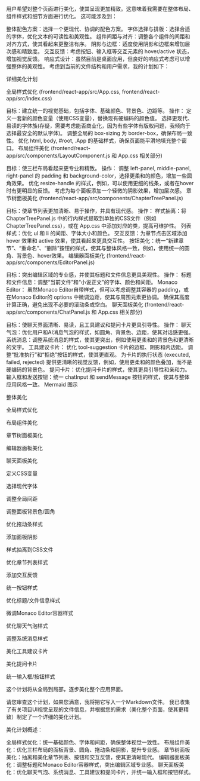用户希望对整个页面进行美化，使其呈现更加精致。这意味着我需要在整体布局、组件样式和细节方面进行优化。
这可能涉及到：

整体配色方案：选择一个更现代、协调的配色方案。
字体选择与排版：选择合适的字体，优化文本的可读性和美观性。
组件间距与对齐：调整各个组件的间距和对齐方式，使其看起来更整洁有序。
阴影与边框：适度使用阴影和边框来增加层次感和精致度。
交互反馈：考虑按钮、输入框等交互元素的 hover/active 状态，增加视觉反馈。
响应式设计：虽然目前是桌面应用，但良好的响应式考虑可以增强整体的美观性。
考虑到当前的文件结构和用户需求，我的计划如下：

详细美化计划

全局样式优化 (frontend/react-app/src/App.css, frontend/react-app/src/index.css)

目标：建立统一的视觉基础，包括字体、基础颜色、背景色、边距等。
操作：
定义一套新的颜色变量（使用CSS变量），替换现有硬编码的颜色值。
选择更现代、易读的字体族(存疑，需要考虑能否商业化，因为有些字体有版权问题，我倾向于选择最安全的默认字体)。
调整全局的 box-sizing 为 border-box，确保布局一致性。
优化 html, body, #root, .App 的基础样式，确保页面能平滑地填充整个窗口。
布局组件美化 (frontend/react-app/src/components/LayoutComponent.js 和 App.css 相关部分)

目标：使三栏布局看起来更专业和精致。
操作：
调整 left-panel, middle-panel, right-panel 的 padding 和 background-color，选择更柔和的颜色，增加一些圆角效果。
优化 resize-handle 的样式，例如，可以使用更细的线条，或者在hover时有更明显的反馈。
考虑为每个面板添加一个轻微的阴影效果，增加层次感。
章节树面板美化 (frontend/react-app/src/components/ChapterTreePanel.js)

目标：使章节列表更加清晰、易于操作，并具有现代感。
操作：
样式抽离：将 ChapterTreePanel.js 中的行内样式提取到单独的CSS文件（例如 ChapterTreePanel.css），或在 App.css 中添加对应的类，提高可维护性。
列表样式：优化 ul 和 li 的间距、字体大小和颜色。
交互反馈：为章节点击区域添加 hover 效果和 active 效果，使其看起来更具交互性。
按钮美化：统一“新建章节”、“重命名”、“删除”按钮的样式，使其与整体风格一致，例如，使用统一的圆角、背景色、hover效果。
编辑器面板美化 (frontend/react-app/src/components/EditorPanel.js)

目标：突出编辑区域的专业感，并使其标题和文件信息更具美观性。
操作：
标题和文件信息：调整“当前文件”和“小说正文”的字体、颜色和间距。
Monaco Editor：
虽然Monaco Editor自带样式，但可以考虑调整其容器的 padding，或在Monaco Editor的 options 中微调边距，使其与周围元素更协调。
确保其高度计算正确，避免出现不必要的滚动条或空白。
聊天面板美化 (frontend/react-app/src/components/ChatPanel.js 和 App.css 相关部分)

目标：使聊天界面清晰、易读，且工具建议和提问卡片更具引导性。
操作：
聊天气泡：优化用户和AI消息气泡的样式，如圆角、背景色、边距，使其对话感更强。
系统消息：调整系统消息的样式，使其更突出，例如使用更柔和的背景色和更清晰的文字。
工具建议卡片：
优化 tool-suggestion 卡片的边框、阴影和内边距。
调整“批准执行”和“拒绝”按钮的样式，使其更直观。
为卡片的执行状态 (executed, failed, rejected) 提供更清晰的视觉反馈，例如，使用更柔和的颜色叠加，而不是硬编码的背景色。
提问卡片：优化提问卡片的样式，使其更具引导性和亲和力。
输入框和发送按钮：统一 chatInput 和 sendMessage 按钮的样式，使其与整体应用风格一致。
Mermaid 图示

整体美化

全局样式优化

布局组件美化

章节树面板美化

编辑器面板美化

聊天面板美化

定义CSS变量

选择现代字体

调整全局间距

调整面板背景色/圆角

优化拖动条样式

添加面板阴影

样式抽离到CSS文件

优化章节列表样式

添加交互反馈

统一按钮样式

优化标题/文件信息样式

微调Monaco Editor容器样式

优化聊天气泡样式

调整系统消息样式

美化工具建议卡片

美化提问卡片

统一输入框/按钮样式

这个计划将从全局到局部，逐步美化整个应用界面。

请您审查这个计划，如果您满意，我将把它写入一个Markdown文件。
我已收集了有关项目UI视觉呈现的文件信息，并根据您的需求（美化整个页面，使其更精致）制定了一个详细的美化计划。

美化计划概述：

全局样式优化：统一基础颜色、字体和间距，确保整体视觉一致性。
布局组件美化：优化三栏布局的面板背景、圆角、拖动条和阴影，提升专业感。
章节树面板美化：抽离和美化章节列表、按钮和交互反馈，使其更清晰现代。
编辑器面板美化：调整标题和Monaco Editor容器样式，突出编辑区域专业感。
聊天面板美化：优化聊天气泡、系统消息、工具建议和提问卡片，并统一输入框和按钮样式。
